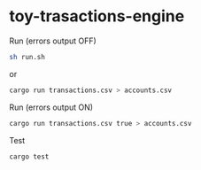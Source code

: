 # toy-trasactions-engine

Run (errors output OFF)

```bash
sh run.sh
```

or 

```bash
cargo run transactions.csv > accounts.csv
```

Run (errors output ON)
```bash
cargo run transactions.csv true > accounts.csv
```

Test
```bash
cargo test
```